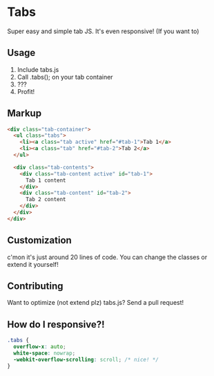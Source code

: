 # Tabs

Super easy and simple tab JS. It's even responsive! (If you want to)

## Usage

1. Include tabs.js
2. Call .tabs(); on your tab container
3. ???
4. Profit!

## Markup

```html
<div class="tab-container">
  <ul class="tabs">
    <li><a class="tab active" href="#tab-1">Tab 1</a>
    <li><a class="tab" href="#tab-2">Tab 2</a>
  </ul>

  <div class="tab-contents">
    <div class="tab-content active" id="tab-1">
      Tab 1 content
    </div>
    <div class="tab-content" id="tab-2">
      Tab 2 content
    </div>
  </div>
</div>
```

## Customization

c'mon it's just around 20 lines of code. You can change the classes or extend it yourself!

## Contributing

Want to optimize (not extend plz) tabs.js? Send a pull request!

## How do I responsive?!

```css
.tabs {
  overflow-x: auto;
  white-space: nowrap;
  -webkit-overflow-scrolling: scroll; /* nice! */
}
```
